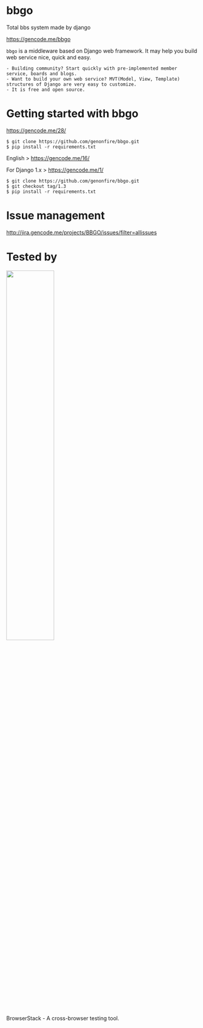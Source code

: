 # bbgo
Total bbs system made by django

https://gencode.me/bbgo


`bbgo` is a middleware based on Django web framework. It may help you build web service nice, quick and easy.

    - Building community? Start quickly with pre-implemented member service, boards and blogs.
    - Want to build your own web service? MVT(Model, View, Template) structures of Django are very easy to customize.
    - It is free and open source.

# Getting started with bbgo
https://gencode.me/28/

    $ git clone https://github.com/genonfire/bbgo.git
    $ pip install -r requirements.txt

English > https://gencode.me/16/

For Django 1.x > https://gencode.me/1/

    $ git clone https://github.com/genonfire/bbgo.git
    $ git checkout tag/1.3
    $ pip install -r requirements.txt

# Issue management
http://jira.gencode.me/projects/BBGO/issues/filter=allissues


# Tested by
<a href="https://www.browserstack.com/">
<img src="./docs/browserstack.png" width="50%">
</a>

BrowserStack - A cross-browser testing tool.
